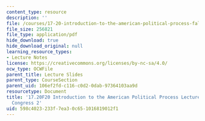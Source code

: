 ```yaml
---
content_type: resource
description: ''
file: /courses/17-20-introduction-to-the-american-political-process-fall-2020/598c4023233f7ea30c651016819012f1_MIT17_20F20_lec9.pdf
file_size: 256821
file_type: application/pdf
hide_download: true
hide_download_original: null
learning_resource_types:
- Lecture Notes
license: https://creativecommons.org/licenses/by-nc-sa/4.0/
ocw_type: OCWFile
parent_title: Lecture Slides
parent_type: CourseSection
parent_uid: 106ef2fd-c116-c0d2-0dab-97364103aa9d
resourcetype: Document
title: '17.20F20 Introduction to the American Political Process Lecture Slides 9:
  Congress 2'
uid: 598c4023-233f-7ea3-0c65-1016819012f1
---
```

